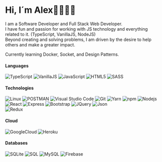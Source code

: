 # Hi, I´m Alex👨🏻‍💻💚

I am a Software Developer and Full Stack Web Developer. <br> I have fun and passion for working with JS technology and everything related to it. 
(TypeScript, VanillaJS, NodeJS)<br>Beyond creating and solving problems, I am driven by the desire to help others and make a greater impact.

Currently learning Docker, Socket, and Design Patterns.

#### Languages
![TypeScript](https://img.shields.io/badge/-TypeScript-007ACC?style=flat-square&logo=typescript&logoColor=white)
![VanillaJS](https://img.shields.io/badge/-Vanilla-ff6462?style=flat-square&logo=JavaScript&logoColor=white)
![JavaScript](https://img.shields.io/badge/-JavaScript-F7DF1E?style=flat-square&logo=JavaScript&logoColor=white)
![HTML5](https://img.shields.io/badge/-HTML5-E34F26?style=flat-square&logo=html5&logoColor=white)
![SASS](https://img.shields.io/badge/-Sass-CC6699?style=flat-square&logo=sass&logoColor=white)

#### Technologies
![Linux](https://img.shields.io/badge/-Linux-FCC624?style=flat-square&logo=Linux&logoColor=white)
![POSTMAN](https://img.shields.io/badge/-Postman-F05032?style=flat-square&logo=postman&logoColor=white)
![Visual Studio Code](https://img.shields.io/badge/-VSC-007ACC?style=flat-square&logo=Visual+Studio+Code&logoColor=white)
![Git](https://img.shields.io/badge/-Git-F05032?style=flat-square&logo=git&logoColor=white)
![Yarn](https://img.shields.io/badge/-Yarn-2C8EBB?style=flat-square&logo=Yarn&logoColor=white)
![npm](https://img.shields.io/badge/-NPM-CB3837?style=flat-square&logo=npm&logoColor=white)
![Nodejs](https://img.shields.io/badge/-Nodejs-43853d?style=flat-square&logo=Node.js&logoColor=white)
![React](https://img.shields.io/badge/-React-007ACC?style=flat-square&logo=React&logoColor=white)
![Express](https://img.shields.io/badge/-express-%23404d59?style=flat-square&logo=express&logoColor=%2361DAFB)
![Bootstrap](https://img.shields.io/badge/-Bootstrap-563D7C?style=flat&logo=bootstrap&logoColor=white)
![JQuery](https://img.shields.io/badge/-JQuery-0769AD?style=flat&logo=jquery&logoColor=white)
![Json](https://img.shields.io/badge/-Json-2C8EBB?style=flat-square&logo=JSon&logoColor=white)<br>
![Redux](https://img.shields.io/badge/-Redux-593D88?style=flat-square&logo=Redux&logoColor=white)

#### Cloud
![GoogleCloud](https://img.shields.io/badge/-Google_Cloud-4285F4?style=flat-square&logo=GoogleCloud&logoColor=white)
![Heroku](https://img.shields.io/badge/-Heroku-430098?style=flat-square&logo=Heroku&logoColor=white)

#### Databases
![SQLite](https://img.shields.io/badge/-SQLite-07405E?style=flat-square&logo=SQLite&logoColor=white)
![SQL](https://img.shields.io/badge/-SQL-CC2927?style=flat&logo=Microsoft-SQL-Server&logoColor=white)
![MySQL](https://img.shields.io/badge/-MySQL-00000F?style=flat&logo=mysql&logoColor=white)
![Firebase](https://img.shields.io/badge/-Firebase-4285F4?style=flat-square&logo=firebase)


